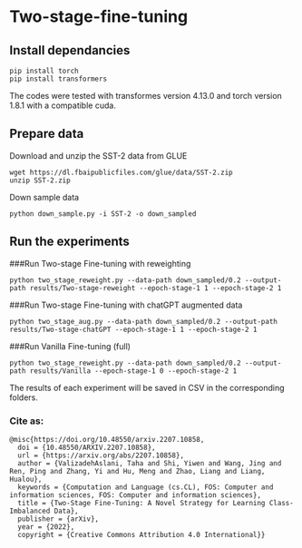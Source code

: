 # Two-stage-fine-tuning

## Install dependancies
```
pip install torch
pip install transformers
```
The codes were tested with transformes version 4.13.0 and torch version 1.8.1 with a compatible cuda.
## Prepare data
Download and unzip the SST-2 data from GLUE
```
wget https://dl.fbaipublicfiles.com/glue/data/SST-2.zip
unzip SST-2.zip
```
Down sample data
```
python down_sample.py -i SST-2 -o down_sampled
```

## Run the experiments
###Run Two-stage Fine-tuning with reweighting
```
python two_stage_reweight.py --data-path down_sampled/0.2 --output-path results/Two-stage-reweight --epoch-stage-1 1 --epoch-stage-2 1
```

###Run Two-stage Fine-tuning with chatGPT augmented data
```
python two_stage_aug.py --data-path down_sampled/0.2 --output-path results/Two-stage-chatGPT --epoch-stage-1 1 --epoch-stage-2 1
```

###Run Vanilla Fine-tuning (full)
```
python two_stage_reweight.py --data-path down_sampled/0.2 --output-path results/Vanilla --epoch-stage-1 0 --epoch-stage-2 1
```

The results of each experiment will be saved in CSV in the corresponding folders.

### Cite as:
```
@misc{https://doi.org/10.48550/arxiv.2207.10858,
  doi = {10.48550/ARXIV.2207.10858},
  url = {https://arxiv.org/abs/2207.10858},
  author = {ValizadehAslani, Taha and Shi, Yiwen and Wang, Jing and Ren, Ping and Zhang, Yi and Hu, Meng and Zhao, Liang and Liang, Hualou},
  keywords = {Computation and Language (cs.CL), FOS: Computer and information sciences, FOS: Computer and information sciences},
  title = {Two-Stage Fine-Tuning: A Novel Strategy for Learning Class-Imbalanced Data},
  publisher = {arXiv},
  year = {2022},
  copyright = {Creative Commons Attribution 4.0 International}}
```
